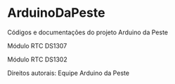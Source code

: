 # ArduinoDaPeste
Códigos e documentações do projeto Arduino da Peste

Módulo RTC DS1307

Módulo RTC DS1302

Direitos autorais: Equipe Arduino da Peste
